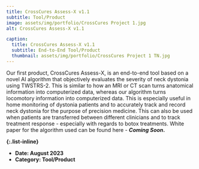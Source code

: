 ```yaml
---
title: CrossCures Assess-X v1.1
subtitle: Tool/Product
image: assets/img/portfolio/CrossCures Project 1.jpg
alt: CrossCures Assess-X v1.1

caption:
  title: CrossCures Assess-X v1.1
  subtitle: End-to-End Tool/Product
  thumbnail: assets/img/portfolio/CrossCures Project 1 TN.jpg
---
```

Our first product, CrossCures Assess-X, is an end-to-end tool based on a novel AI algorithm that objectively evaluates the severity of neck dystonia using TWSTRS-2. This is similar to how an MRI or CT scan turns anatomical information into computerized data, whereas our algorithm turns locomotory information into computerized data. This is especially useful in home monitoring of dystonia patients and to accurately track and record neck dystonia for the purpose of precision medicine. This can also be used when patients are transferred between different clinicians and to track treatment response - especially with regards to botox treatments. White paper for the algorithm used can be found here - <b><i>Coming Soon</i><b>.

{:.list-inline}
- Date: August 2023
- Category: Tool/Product

